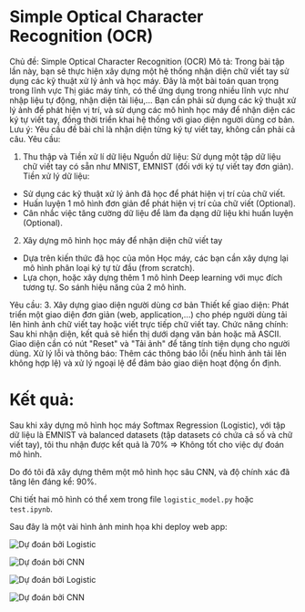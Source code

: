 # Simple Optical Character Recognition (OCR)

Chủ đề: Simple Optical Character Recognition (OCR)
Mô tả:
Trong bài tập lần này, bạn sẽ thực hiện xây dựng một hệ thống nhận diện chữ viết tay sử dụng các kỹ thuật xử lý ảnh và học
máy. Đây là một bài toán quan trọng trong lĩnh vực Thị giác máy tính, có thể ứng dụng trong nhiều lĩnh vực như nhập liệu tự
động, nhận diện tài liệu,... Bạn cần phải sử dụng các kỹ thuật xử lý ảnh để phát hiện vị trí, và sử dụng các mô hình học máy để
nhận diện các ký tự viết tay, đồng thời triển khai hệ thống với giao diện người dùng cơ bản.
Lưu ý: Yêu cầu đề bài chỉ là nhận diện từng ký tự viết tay, không cần phải cả câu.
Yêu cầu:
1. Thu thập và Tiền xử lí dữ liệu
Nguồn dữ liệu: Sử dụng một tập dữ liệu chữ viết tay có sẵn như MNIST, EMNIST (đối với ký tự viết tay đơn giản).
Tiền xử lý dữ liệu:
- Sử dụng các kỹ thuật xử lý ảnh đã học để phát hiện vị trí của chữ viết.
- Huấn luyện 1 mô hình đơn giản để phát hiện vị trí của chữ viết (Optional).
- Cân nhắc việc tăng cường dữ liệu để làm đa dạng dữ liệu khi huấn luyện (Optional).
2. Xây dựng mô hình học máy để nhận diện chữ viết tay
- Dựa trên kiến thức đã học của môn Học máy, các bạn cần xây dựng lại mô hình phân loại ký tự từ đầu (from scratch).
- Lựa chọn, hoặc xây dựng thêm 1 mô hình Deep learning với mục đích tương tự. So sánh hiệu năng của 2 mô hình.

Yêu cầu:
3. Xây dựng giao diện người dùng cơ bản
Thiết kế giao diện: Phát triển một giao diện đơn giản (web, application,...) cho phép người dùng tải lên hình ảnh chữ viết
tay hoặc viết trực tiếp chữ viết tay.
Chức năng chính: Sau khi nhận diện, kết quả sẽ hiển thị dưới dạng văn bản hoặc mã ASCII. Giao diện cần có nút "Reset"
và "Tải ảnh" để tăng tính tiện dụng cho người dùng.
Xử lý lỗi và thông báo: Thêm các thông báo lỗi (nếu hình ảnh tải lên không hợp lệ) và xử lý ngoại lệ để đảm bảo giao
diện hoạt động ổn định.

# Kết quả:
Sau khi xây dựng mô hình học máy Softmax Regression (Logistic), với tập dữ liệu là EMNIST và balanced datasets (tập datasets có chứa cả 
số và chữ viết tay), tôi thu nhận được kết quả là 70% => Không tốt cho việc dự đoán mô hình.

Do đó tôi đã xây dựng thêm một mô hình học sâu CNN, và độ chính xác đã tăng lên đáng kể: 90%.

Chi tiết hai mô hình có thể xem trong file `logistic_model.py` hoặc `test.ipynb`.

Sau đây là một vài hình ảnh minh họa khi deploy web app:

![Dự đoán bởi Logistic](https://github.com/user-attachments/assets/4d29dccb-ec61-4c5e-9284-8fcc851fb7f3)

![Dự đoán bởi CNN](https://github.com/user-attachments/assets/552838d0-dd5d-4005-a68a-9b0b4860c30c)

![Dự đoán bởi Logistic](https://github.com/user-attachments/assets/d4f9a4a2-b27f-4e7d-b5bd-b05982f40f67)

![Dự đoán bởi CNN](https://github.com/user-attachments/assets/83367a7d-d1ce-4a13-b8a0-93023525c2a8)

